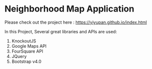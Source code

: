 # Neighborhood Map Application

Please check out the project here : https://yiyupan.github.io/index.html

In this Project, Several great libraries and APIs are used:

1. KnockoutJS
2. Google Maps API
3. FourSquare API
4. JQuery
5. Bootstrap v4.0
